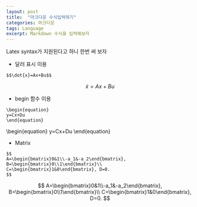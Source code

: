 ```yaml
---
layout: post
title:  "마크다운 수식입력하기"
categories: 마크다운
tags: Language
excerpt: Markdown 수식을 입력해보자
---
```


Latex syntax가 지원된다고 하니 한번 써 보자

* 달러 표시 이용

~~~~
$$\dot{x}=Ax+Bu$$
~~~~

$$ 
\dot{x}=Ax+Bu
$$

* begin 함수 이용

~~~~
\begin{equation}
y=Cx+Du
\end{equation}
~~~~

\begin{equation}
y=Cx+Du
\end{equation}

* Matrix

~~~~
$$
A=\begin{bmatrix}0&1\\-a_1&-a_2\end{bmatrix}, B=\begin{bmatrix}0\\1\end{bmatrix}\\
C=\begin{bmatrix}1&0\end{bmatrix}, D=0.
$$
~~~~

$$
A=\begin{bmatrix}0&1\\-a_1&-a_2\end{bmatrix}, B=\begin{bmatrix}0\\1\end{bmatrix}\\
C=\begin{bmatrix}1&0\end{bmatrix}, D=0.
$$
